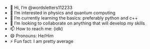 - 👋 Hi, I’m @wordsletters112233
- 👀 I’m interested in physics and quantum computing
- 🌱 I’m currently learning the basics: preferably python and c++
- 💞️ I’m looking to collaborate on anything that will develop my skills
- 📫 How to reach me: (idk)
- 😄 Pronouns: He/Him
- ⚡ Fun fact: I am pretty average

<!---
wordsletters112233/wordsletters112233 is a ✨ special ✨ repository because its `README.md` (this file) appears on your GitHub profile.
You can click the Preview link to take a look at your changes.
--->

